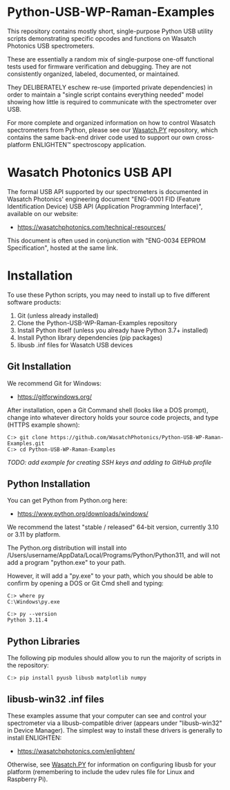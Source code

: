 # Python-USB-WP-Raman-Examples

This repository contains mostly short, single-purpose Python USB utility scripts 
demonstrating specific opcodes and functions on Wasatch Photonics USB 
spectrometers.

These are essentially a random mix of single-purpose one-off functional tests 
used for firmware verification and debugging.  They are not consistently
organized, labeled, documented, or maintained.

They DELIBERATELY eschew re-use (imported private dependencies) in order to 
maintain a "single script contains everything needed" model showing how little is 
required to communicate with the spectrometer over USB.

For more complete and organized information on how to control Wasatch
spectrometers from Python, please see our 
[Wasatch.PY](https://github.com/WasatchPhotonics/Wasatch.PY) repository,
which contains the same back-end driver code used to support our own 
cross-platform ENLIGHTEN&trade; spectroscopy application.

# Wasatch Photonics USB API

The formal USB API supported by our spectrometers is documented in Wasatch 
Photonics' engineering document "ENG-0001 FID (Feature Identification Device)
USB API (Application Programming Interface)", available on our website:

- https://wasatchphotonics.com/technical-resources/

This document is often used in conjunction with "ENG-0034 EEPROM Specification",
hosted at the same link.

# Installation

To use these Python scripts, you may need to install up to five different
software products:

1. Git (unless already installed)
2. Clone the Python-USB-WP-Raman-Examples repository
3. Install Python itself (unless you already have Python 3.7+ installed)
4. Install Python library dependencies (pip packages)
5. libusb .inf files for Wasatch USB devices

## Git Installation

We recommend Git for Windows:

- https://gitforwindows.org/

After installation, open a Git Command shell (looks like a DOS prompt), change
into whatever directory holds your source code projects, and type (HTTPS
example shown):

    C:> git clone https://github.com/WasatchPhotonics/Python-USB-WP-Raman-Examples.git
    C:> cd Python-USB-WP-Raman-Examples

_TODO: add example for creating SSH keys and adding to GitHub profile_

## Python Installation

You can get Python from Python.org here:

- https://www.python.org/downloads/windows/

We recommend the latest "stable / released" 64-bit version, currently
3.10 or 3.11 by platform.

The Python.org distribution will install into /Users/username/AppData/Local/Programs/Python/Python311,
and will not add a program "python.exe" to your path.

However, it will add a "py.exe" to your path, which you should be able to confirm
by opening a DOS or Git Cmd shell and typing:

    C:> where py
    C:\Windows\py.exe
    
    C:> py --version
    Python 3.11.4

## Python Libraries

The following pip modules should allow you to run the majority of scripts
in the repository:

    C:> pip install pyusb libusb matplotlib numpy

## libusb-win32 .inf files

These examples assume that your computer can see and control your spectrometer
via a libusb-compatible driver (appears under "libusb-win32" in Device Manager).
The simplest way to install these drivers is generally to install ENLIGHTEN:

- https://wasatchphotonics.com/enlighten/

Otherwise, see [Wasatch.PY](https://github.com/WasatchPhotonics/Wasatch.PY) for
information on configuring libusb for your platform (remembering to include the
udev rules file for Linux and Raspberry Pi).
